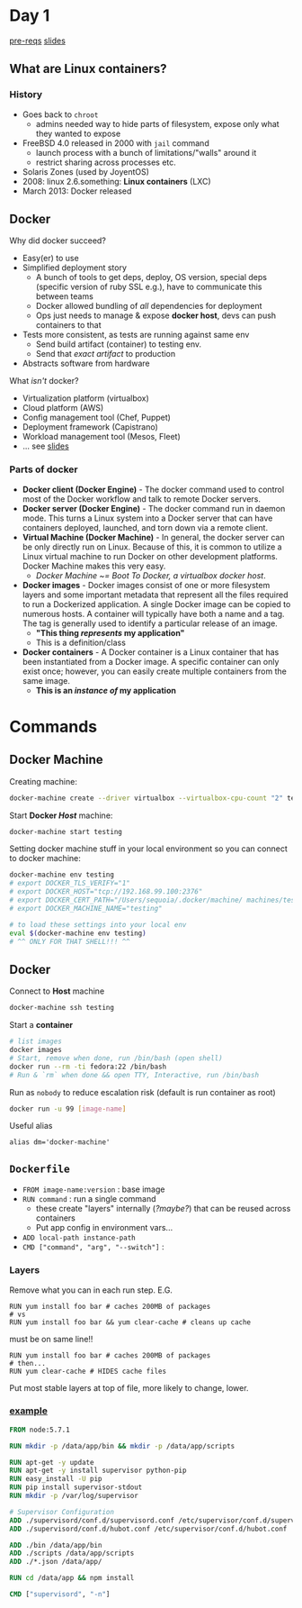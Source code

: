 # Day 1
[pre-reqs](https://gist.github.com/spkane/98ac0c87a019f9305c831966e4d5f0b8)
[slides](https://gist.github.com/spkane/6b38360ae1464d9bd3f0e4cf1280d3c1)

## What are Linux containers?
### History
* Goes back to `chroot`
	* admins needed way to hide parts of filesystem, expose only what they wanted to expose
* FreeBSD 4.0 released in 2000 with `jail` command
	* launch process with a bunch of limitations/"walls" around it
	* restrict sharing across processes etc.
* Solaris Zones (used by JoyentOS)
* 2008: linux 2.6.something: **Linux containers** (LXC)
* March 2013: Docker released

## Docker
Why did docker succeed?

* Easy(er) to use
* Simplified deployment story
	* A bunch of tools to get deps, deploy, OS version, special deps (specific version of ruby SSL e.g.), have to communicate this between teams
	* Docker allowed bundling of *all* dependencies for deployment
	* Ops just needs to manage & expose **docker host**, devs can push containers to that
* Tests more consistent, as tests are running against same env
	* Send build artifact (container) to testing env.
	* Send that *exact artifact* to production
* Abstracts software from hardware

What *isn't* docker?

* Virtualization platform (virtualbox)
* Cloud platform (AWS)
* Config management tool (Chef, Puppet)
* Deployment framework (Capistrano)
* Workload management tool (Mesos, Fleet)
* ... see [slides](https://gist.github.com/spkane/6b38360ae1464d9bd3f0e4cf1280d3c1)

### Parts of docker
* **Docker client (Docker Engine)** - The docker command used to control most of the Docker workflow and talk to remote Docker servers.
* **Docker server (Docker Engine)** - The docker command run in daemon mode. This turns a Linux system into a Docker server that can have containers deployed, launched, and torn down via a remote client.
* **Virtual Machine (Docker Machine)** - In general, the docker server can be only directly run on Linux. Because of this, it is common to utilize a Linux virtual machine to run Docker on other development platforms. Docker Machine makes this very easy.
	* *Docker Machine ~= Boot To Docker, a virtualbox docker host*.
* **Docker images** - Docker images consist of one or more filesystem layers and some important metadata that represent all the files required to run a Dockerized application. A single Docker image can be copied to numerous hosts. A container will typically have both a name and a tag. The tag is generally used to identify a particular release of an image.
	* **"This thing *represents* my application"**
	* This is a definition/class
* **Docker containers** - A Docker container is a Linux container that has been instantiated from a Docker image. A specific container can only exist once; however, you can easily create multiple containers from the same image.
	* **This is an *instance of* my application**

# Commands
## Docker Machine
Creating machine: 

```sh
docker-machine create --driver virtualbox --virtualbox-cpu-count "2" testing
```

Start **Docker *Host*** machine:

```sh
docker-machine start testing
```

Setting docker machine stuff in your local environment so you can connect to docker machine:

```sh
docker-machine env testing
# export DOCKER_TLS_VERIFY="1"
# export DOCKER_HOST="tcp://192.168.99.100:2376"
# export DOCKER_CERT_PATH="/Users/sequoia/.docker/machine/ machines/testing"
# export DOCKER_MACHINE_NAME="testing"

# to load these settings into your local env
eval $(docker-machine env testing)
# ^^ ONLY FOR THAT SHELL!!! ^^
```

## Docker
Connect to **Host** machine

```sh
docker-machine ssh testing
```

Start a **container**

```sh
# list images
docker images
# Start, remove when done, run /bin/bash (open shell)
docker run --rm -ti fedora:22 /bin/bash
# Run & `rm` when done && open TTY, Interactive, run /bin/bash
```

Run as `nobody` to reduce escalation risk (default is run container as root)

```sh
docker run -u 99 [image-name]
```

Useful alias

```
alias dm='docker-machine'
```

## `Dockerfile`

* `FROM image-name:version` : base image
* `RUN command` : run a single command
	* these create "layers" internally (*?maybe?*) that can be reused across containers
	* Put app config in environment vars...
* `ADD local-path instance-path`
* `CMD ["command", "arg", "--switch"]` :

### Layers
Remove what you can in each run step. E.G.

```
RUN yum install foo bar # caches 200MB of packages
# vs
RUN yum install foo bar && yum clear-cache # cleans up cache
```

must be on same line!!

```
RUN yum install foo bar # caches 200MB of packages
# then...
RUN yum clear-cache # HIDES cache files
```

Put most stable layers at top of file, more likely to change, lower.

### [example](https://github.com/spkane/hubot-docker/blob/master/Dockerfile)
```Dockerfile
FROM node:5.7.1

RUN mkdir -p /data/app/bin && mkdir -p /data/app/scripts

RUN apt-get -y update
RUN apt-get -y install supervisor python-pip
RUN easy_install -U pip
RUN pip install supervisor-stdout
RUN mkdir -p /var/log/supervisor

# Supervisor Configuration
ADD ./supervisord/conf.d/supervisord.conf /etc/supervisor/conf.d/supervisord.conf
ADD ./supervisord/conf.d/hubot.conf /etc/supervisor/conf.d/hubot.conf

ADD ./bin /data/app/bin
ADD ./scripts /data/app/scripts
ADD ./*.json /data/app/

RUN cd /data/app && npm install

CMD ["supervisord", "-n"]

```